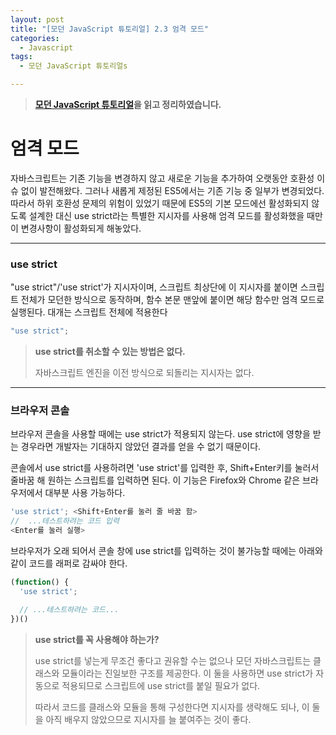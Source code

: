 ```yaml
---
layout: post
title: "[모던 JavaScript 튜토리얼] 2.3 엄격 모드"
categories:
  - Javascript
tags:
  - 모던 JavaScript 튜토리얼s

---
```


> **[모던 JavaScript 튜토리얼](https://ko.javascript.info/)을 읽고 정리하였습니다.**

# 엄격 모드

자바스크립트는 기존 기능을 변경하지 않고 새로운 기능을 추가하여 오랫동안 호환성 이슈 없이 발전해왔다. 그러나 새롭게 제정된 ES5에서는 기존 기능 중 일부가 변경되었다. 따라서 하위 호환성 문제의 위험이 있었기 때문에 ES5의 기본 모드에선 활성화되지 않도록 설계한 대신 use strict라는 특별한 지시자를 사용해 엄격 모드를 활성화했을 때만 이 변경사항이 활성화되게 해놓았다.

___

### use strict

"use strict"/'use strict'가 지시자이며, 스크립트 최상단에 이 지시자를 붙이면 스크립트 전체가 모던한 방식으로 동작하며, 함수 본문 맨앞에 붙이면 해당 함수만 엄격 모드로 실행된다. 대개는 스크립트 전체에 적용한다

```javascript
"use strict";
```

> **use strict를 취소할 수 있는 방법은 없다.**
>
> 자바스크립트 엔진을 이전 방식으로 되돌리는 지시자는 없다.

___

### 브라우저 콘솔

브라우저 콘솔을 사용할 때에는 use strict가 적용되지 않는다. use strict에 영향을 받는 경우라면 개발자는 기대하지 않았던 결과를 얻을 수 없기 때문이다. 

콘솔에서 use strict를 사용하려면 'use strict'를 입력한 후, Shift+Enter키를 눌러서 줄바꿈 해 원하는 스크립트를 입력하면 된다. 이 기능은 Firefox와 Chrome 같은 브라우저에서 대부분 사용 가능하다.

```javascript
'use strict'; <Shift+Enter를 눌러 줄 바꿈 함>
//  ...테스트하려는 코드 입력
<Enter를 눌러 실행>
```

브라우저가 오래 되어서 콘솔 창에 use strict를 입력하는 것이 불가능할 때에는 아래와 같이 코드를 래퍼로 감싸야 한다.

```javascript
(function() {
  'use strict';

  // ...테스트하려는 코드...
})()
```

> **use strict를 꼭 사용해야 하는가?**
>
> use strict를 넣는게 무조건 좋다고 권유할 수는 없으나 모던 자바스크립트는 클래스와 모듈이라는 진일보한 구조를 제공한다. 이 둘을 사용하면 use strict가 자동으로 적용되므로 스크립트에 use strict를 붙일 필요가 없다.
>
> 따라서 코드를 클래스와 모듈을 통해 구성한다면 지시자를 생략해도 되나, 이 둘을 아직 배우지 않았으므로 지시자를 늘 붙여주는 것이 좋다.
